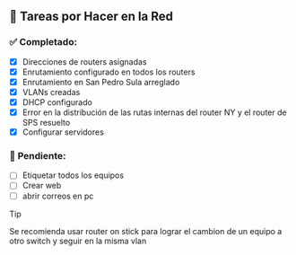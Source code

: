 ## 📌 Tareas por Hacer en la Red  

### ✅ **Completado:**  
- [x] Direcciones de routers asignadas  
- [x] Enrutamiento configurado en todos los routers  
- [x] Enrutamiento en San Pedro Sula arreglado  
- [x] VLANs creadas  
- [x] DHCP configurado  
- [x] Error en la distribución de las rutas internas del router NY y el router de SPS resuelto  
- [x] Configurar servidores
### 🔧 **Pendiente:**    
- [ ] Etiquetar todos los equipos
- [ ] Crear web
- [ ] abrir correos en pc

>[!TIP]
>Se recomienda usar router on stick para lograr el cambion de un equipo a otro switch y seguir en la misma vlan





